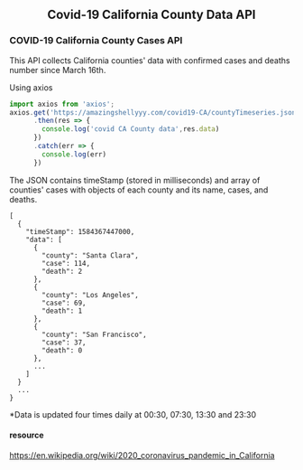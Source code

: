 <h2 style="text-align:center;">Covid-19 California County Data API</h2>

### COVID-19 California County Cases API
This API collects California counties' data with confirmed cases and deaths number since March 16th.

Using axios
```js
import axios from 'axios';
axios.get('https://amazingshellyyy.com/covid19-CA/countyTimeseries.json')
      .then(res => {
        console.log('covid CA County data',res.data)
      })
      .catch(err => {
        console.log(err)
      })
```

The JSON contains timeStamp (stored in milliseconds) and array of counties' cases with objects of each county and its name, cases, and deaths.

```
[
  {
    "timeStamp": 1584367447000,
    "data": [
      {
        "county": "Santa Clara",
        "case": 114,
        "death": 2
      },
      {
        "county": "Los Angeles",
        "case": 69,
        "death": 1
      },
      {
        "county": "San Francisco",
        "case": 37,
        "death": 0
      },
      ...
    ]
  }
  ...
}
```

*Data is updated four times daily at 00:30, 07:30, 13:30 and 23:30

#### resource
 https://en.wikipedia.org/wiki/2020_coronavirus_pandemic_in_California
